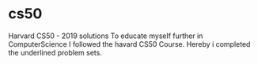# cs50
Harvard CS50 - 2019 solutions
To educate myself further in ComputerScience I followed the havard CS50 Course. 
Hereby i completed the underlined problem sets. 
